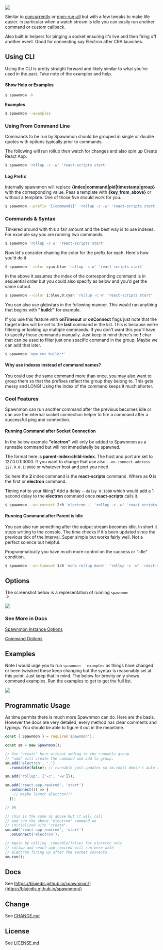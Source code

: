 <p>
  <img src="https://github.com/blujedis/spawnmon/blob/main/fixtures/logo.png" />
</p>

Similar to [concurrently](https://www.npmjs.com/package/concurrently) or [npm-run-all](https://www.npmjs.com/package/npm-run-all) but with a few tweaks to make life easier. In particular when a watch stream is idle you can easily run another command or custom callback.

Also built in helpers for pinging a socket ensuring it's live and then firing off another event. Good for connecting say Electron after CRA launches.

## Using CLI

Using the CLI is pretty straight forward and likely similar to what you've used in the past. Take note of the examples and help.

#### Show Help or Examples

```sh
$ spawnmon -h
```
 **Examples**

```sh
$ spawnmon --examples
```

### Using From Command Line

Commands to be run by Spawnmon should be grouped in single or double quotes with options typically prior to commands.

The following will run rollup then watch for changes and also spin up Create React App.

```sh
$ spawnmon 'rollup -c -w' 'react-scripts start'
```

#### Log Prefix

Internally spawnmon will replace **{index|command|pid|timestamp|group}** with the corresponding value. Pass a template with **{key_from_above}** or without a template. One of those five should work for you.

```sh
$ spawnmon --prefix '[{command}]' 'rollup -c -w' 'react-scripts start'
```

### Commands & Syntax

Tinkered around with this a fair amount and the best way is to use indexes. For example say you are running two commands.

```sh
$ spawnmon 'rollup -c w' 'react-scripts start'
```

Now let's consider chaning the color for the prefix for each. Here's how you'd do it.

```sh
$ spawnmon --color cyan,blue 'rollup -c w' 'react-scripts start'
```

In the above it assumes the index of the corresponding command is in sequential order but you could also specify as below and you'd get the same output.

```sh
$ spawnmon --color 1:blue,0:cyan 'rollup -c w' 'react-scripts start'
```

You can also use globstars in the following manner. This would run anything that begins with **"build:"** for example.

If you use this feature with **onTimeout** or **onConnect** flags just note that the target index will be set to the **last** command in the list. This is because we're filtering or looking up multiple commands. If you don't want this you'll have to specify those commands manually. Just keep in mind there's no **!** char that can be used to filter just one specific command in the group. Maybe we can add that later.

```sh
$ spawnmon 'npm run build:*'
```

#### Why use indexes instead of command names?

You could use the same command more than once, you may also want to group them so that the prefixes reflect the group they belong to. This gets messy and LONG! Using the index of the command keeps it much shorter. 

### Cool Features

Spawnmon can run another command after the previous becomes idle or can use the internal socket connection helper to fire a command after a successful ping and connection.

#### Running Command after Socket Connection

In the below example **"electron"** will only be added to Spawnmon as a runnable command but will not immediatelly be spawned. 

The format here is **parent-index:child-index**. The host and port are set to 127.0.0.1:3000. If you want to change that use also <code>--on-connect-address 127.0.0.1:9000</code> or whatever host and port you need.

So here the **2** index command is the **react-scripts** command. Where as **0** is the first or **electron** command. 

Timing not to your liking? Add a delay <code>--delay 0:1000</code> which would add a 1 second delay to the **electron** command once **react-scripts** calls it.

```sh
$ spawnmon --on-connect 2:0 'electron .' 'rollup -c -w' 'react-scripts start'
```

#### Running Command after Parent is Idle

You can also run something after the output stream becomes idle. In short it stops writing to the console. The time checks if it's been updated since the previous tick of the interval. Super simple but works fairly well. Not a perfect science but helpful.

Programmatically you have much more control on the success or "idle" condition.

```sh
$ spawnmon --on-timeout 1:0 'echo rollup done!' 'rollup -c -w' 'react-scripts start'
```

## Options

The screenshot below is a representation of running <code>spawnmon -h</code>

<p>
  <img src="https://github.com/blujedis/spawnmon/blob/main/fixtures/options.png" />
</p>

### See More in Docs

[Spawnmon Instance Options](https://blujedis.github.io/spawnmon/interfaces/types.ispawnmonoptions.html)

[Command Options](https://blujedis.github.io/spawnmon/interfaces/types.icommandoptions.html)

## Examples

Note I would urge you to run <code>spawnmon --examples</code> as things have changed or been tweaked these keep changing but the syntax is reasonably set at this point. Just keep that in mind. The below for brevity only shows command examples. Run the examples to get to get the full list.

<p>
  <img src="https://github.com/blujedis/spawnmon/blob/main/fixtures/command.png" />
</p>


## Programmatic Usage

As time permits there is much more Spawnmon can do. Here are the basis. However the docs are very detailed, every method has clear comments and typings. You should be able to figure it out in the
meantime.

```js
const { Spawnmon } = require('spawnmon');

const sm = new Spawnmon();

// Use "create" here without adding to the runnable group.
// "add" will create the command and add to group.
sm.add('electron', '.')
  .runnable(false); // runnable just updates so sm.run() doesn't auto run this command.

sm.add('rollup', ['-c', '-w']});

sm.add('react-app-rewired', 'start')
  .onConnect(() => {
    // maybe launch electron???
  });

// OR

// This is the same as above but it will call
// and run the above "electron" command we
// initialized with "create".
sm.add('react-app-rewired', 'start')
  .onConnect('electron');

// Again by calling .runnable(false) for electron only
// rollup and react-app-rewired will run here with 
// electron firing up after the socket connects.
sm.run();
```

## Docs

See [https://blujedis.github.io/spawnmon/](https://blujedis.github.io/spawnmon/)

## Change

See [CHANGE.md](CHANGE.md)

## License

See [LICENSE.md](LICENSE)
